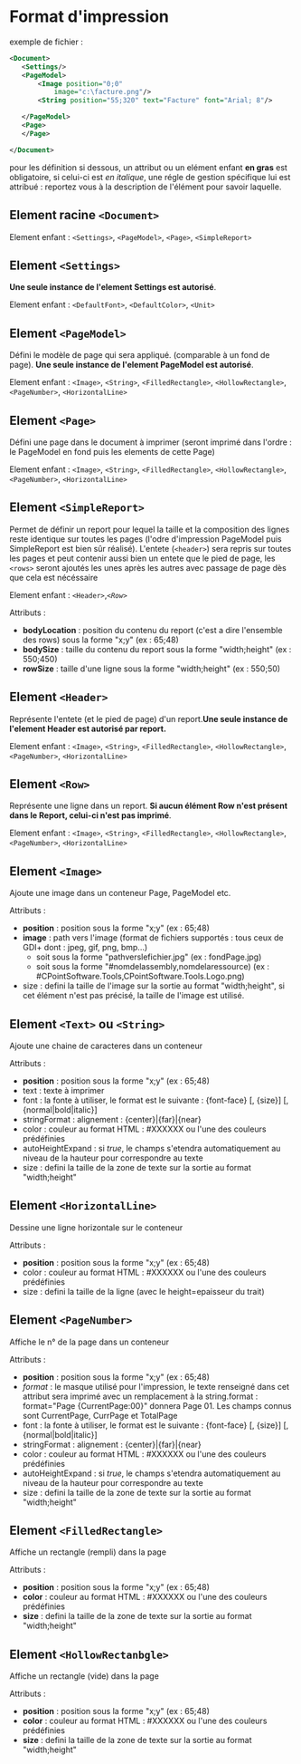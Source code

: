 # Format d'impression
exemple de fichier :
 ```xml
<Document>
	<Settings/>
	<PageModel>
		<Image position="0;0"   
			image="c:\facture.png"/>
		<String position="55;320" text="Facture" font="Arial; 8"/>  

	</PageModel>  
	<Page>  
	</Page>  

 </Document>
```

pour les définition si dessous, un attribut ou un elément enfant **en gras** est obligatoire, si celui-ci est _en italique_, une régle de gestion spécifique lui est attribué : reportez vous à la description de l'élément pour savoir laquelle.

## Element racine `<Document>`

Element enfant :  `<Settings>`, `<PageModel>`, `<Page>`, `<SimpleReport>`

## Element `<Settings>`

**Une seule instance de l'element Settings est autorisé**.

Element enfant :  `<DefaultFont>`, `<DefaultColor>`, `<Unit>`

## Element `<PageModel>`

Défini le modèle de page qui sera appliqué. (comparable à un fond de page). **Une seule instance de l'element PageModel est autorisé**.

Element enfant : `<Image>`, `<String>`, `<FilledRectangle>`, `<HollowRectangle>`, `<PageNumber>`, `<HorizontalLine>`

## Element `<Page>`

Défini une page dans le document à imprimer (seront imprimé dans l'ordre : le PageModel en fond puis les elements de cette Page)

Element enfant : `<Image>`, `<String>`, `<FilledRectangle>`, `<HollowRectangle>`, `<PageNumber>`, `<HorizontalLine>`

## Element `<SimpleReport>`

Permet de définir un report pour lequel la taille et la composition des lignes reste identique sur toutes les pages (l'odre d'impression PageModel puis SimpleReport est bien sûr réalisé). L'entete (`<header>`) sera repris sur toutes les pages et peut contenir aussi bien un entete que le pied de page, les `<rows>` seront ajoutés les unes après les autres avec passage de page dès que cela est nécéssaire

Element enfant : `<Header>`,_`<Row>`_

Attributs :

* **bodyLocation** : position du contenu du report (c'est a dire l'ensemble des rows) sous la forme "x;y" (ex : 65;48)
* **bodySize** : taille du contenu du report sous la forme "width;height" (ex : 550;450)
* **rowSize** : taille d'une ligne sous la forme "width;height" (ex : 550;50)

## Element `<Header>`

Représente l'entete (et le pied de page) d'un report.**Une seule instance de l'element Header est autorisé par report.**  

Element enfant : `<Image>`, `<String>`, `<FilledRectangle>`, `<HollowRectangle>`, `<PageNumber>`, `<HorizontalLine>`

## Element `<Row>`

Représente une ligne dans un report. **Si aucun élément Row n'est présent dans le Report, celui-ci n'est pas imprimé**.

Element enfant : `<Image>`, `<String>`, `<FilledRectangle>`, `<HollowRectangle>`, `<PageNumber>`, `<HorizontalLine>`

## Element `<Image>`

Ajoute une image dans un conteneur Page, PageModel etc.

Attributs :

* **position** : position sous la forme "x;y" (ex : 65;48)
* **image** : path vers l'image  (format de fichiers supportés : tous ceux de GDI+ dont : jpeg, gif, png, bmp...)
    * soit sous la forme "pathverslefichier.jpg" (ex : fondPage.jpg)
    * soit sous la forme "#nomdelassembly,nomdelaressource) (ex : #CPointSoftware.Tools,CPointSoftware.Tools.Logo.png)
* size : defini la taille de l'image sur la sortie au format "width;height", si cet élément n'est pas précisé, la taille de l'image est utilisé.

## Element `<Text>` ou `<String>`

Ajoute une chaine de caracteres dans un conteneur

Attributs :

* **position** : position sous la forme "x;y" (ex : 65;48)
* text : texte à imprimer
* font : la fonte à utiliser, le format est le suivante : {font-face} [, {size}] [,{normal|bold|italic}]
* stringFormat : alignement : {center}|{far}|{near}
* color : couleur au format HTML : #XXXXXX ou l'une des couleurs prédéfinies
* autoHeightExpand : si _true_, le champs s'etendra automatiquement au niveau de la hauteur pour correspondre au texte 
* size : defini la taille de la zone de texte sur la sortie au format "width;height"

## Element `<HorizontalLine>`

Dessine une ligne horizontale sur le conteneur

Attributs :

* **position** : position sous la forme "x;y" (ex : 65;48)
* color : couleur au format HTML : #XXXXXX ou l'une des couleurs prédéfinies
* size : defini la taille de la ligne (avec le height=epaisseur du trait)

## Element `<PageNumber>`

Affiche le n° de la page dans un conteneur

Attributs :

* **position** : position sous la forme "x;y" (ex : 65;48)
* _format_ : le masque utilisé pour l'impression, le texte renseigné dans cet attribut sera imprimé avec un remplacement à la string.format : format="Page {CurrentPage:00}" donnera Page 01\. Les champs connus sont CurrentPage, CurrPage et TotalPage
* font : la fonte à utiliser, le format est le suivante : {font-face} [, {size}] [,{normal|bold|italic}]
* stringFormat : alignement : {center}|{far}|{near}
* color : couleur au format HTML : #XXXXXX ou l'une des couleurs prédéfinies
* autoHeightExpand : si _true_, le champs s'etendra automatiquement au niveau de la hauteur pour correspondre au texte 
* size : defini la taille de la zone de texte sur la sortie au format "width;height"

## Element `<FilledRectangle>`

Affiche un rectangle (rempli) dans la page

Attributs :

* **position** : position sous la forme "x;y" (ex : 65;48)
* **color** : couleur au format HTML : #XXXXXX ou l'une des couleurs prédéfinies
* **size** : defini la taille de la zone de texte sur la sortie au format "width;height"

## Element `<HollowRectanbgle>`

Affiche un rectangle (vide) dans la page

Attributs :

* **position** : position sous la forme "x;y" (ex : 65;48)
* **color** : couleur au format HTML : #XXXXXX ou l'une des couleurs prédéfinies
* **size** : defini la taille de la zone de texte sur la sortie au format "width;height"